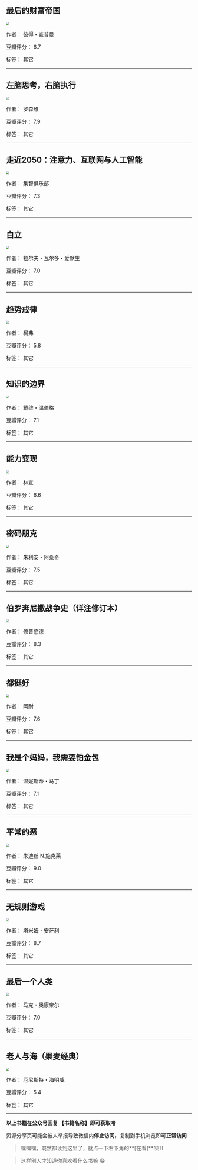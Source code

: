 ## 最后的财富帝国

<img src="https://www.aibooks.cc/wp-content/uploads/2019/03/201903280948536.jpg" style="zoom:50%;" />

作者： 彼得・查普曼

豆瓣评分：  6.7

标签： 其它


---

## 左脑思考，右脑执行

<img src="https://www.aibooks.cc/wp-content/uploads/2019/03/2019032809403477.jpg" style="zoom:50%;" />

作者： 罗森维

豆瓣评分：  7.9

标签： 其它


---

## 走近2050：注意力、互联网与人工智能

<img src="https://www.aibooks.cc/wp-content/uploads/2019/03/201903280928242.jpg" style="zoom:50%;" />

作者： 集智俱乐部

豆瓣评分：  7.3

标签： 其它


---

## 自立

<img src="https://www.aibooks.cc/wp-content/uploads/2019/03/2019032804593239.jpg" style="zoom:50%;" />

作者： 拉尔夫・瓦尔多・爱默生

豆瓣评分：  7.0

标签： 其它


---

## 趋势戒律

<img src="https://www.aibooks.cc/wp-content/uploads/2019/03/2019032804510110.jpg" style="zoom:50%;" />

作者： 柯弗

豆瓣评分：  5.8

标签： 其它


---

## 知识的边界

<img src="https://www.aibooks.cc/wp-content/uploads/2019/03/2019032804445584.jpg" style="zoom:50%;" />

作者： 戴维・温伯格

豆瓣评分：  7.1

标签： 其它


---

## 能力变现

<img src="https://www.aibooks.cc/wp-content/uploads/2019/03/2019032804324768.jpg" style="zoom:50%;" />

作者： 林宣

豆瓣评分：  6.6

标签： 其它


---

## 密码朋克

<img src="https://www.aibooks.cc/wp-content/uploads/2019/03/2019032803541250.jpg" style="zoom:50%;" />

作者： 朱利安・阿桑奇

豆瓣评分：  7.5

标签： 其它


---

## 伯罗奔尼撒战争史（详注修订本）

<img src="https://www.aibooks.cc/wp-content/uploads/2019/03/2019032803474516.jpg" style="zoom:50%;" />

作者： 修昔底德

豆瓣评分：  8.3

标签： 其它


---

## 都挺好

<img src="https://www.aibooks.cc/wp-content/uploads/2019/03/2019032803384590.jpg" style="zoom:50%;" />

作者： 阿耐

豆瓣评分：  7.6

标签： 其它


---

## 我是个妈妈，我需要铂金包

<img src="https://www.aibooks.cc/wp-content/uploads/2019/03/2019032803244480.jpg" style="zoom:50%;" />

作者： 温妮斯蒂・马丁

豆瓣评分：  7.1

标签： 其它


---

## 平常的恶

<img src="https://www.aibooks.cc/wp-content/uploads/2019/03/2019032803180888.jpg" style="zoom:50%;" />

作者： 朱迪丝·N.施克莱

豆瓣评分：  9.0

标签： 其它


---

## 无规则游戏

<img src="https://www.aibooks.cc/wp-content/uploads/2019/03/2019032803105253.jpg" style="zoom:50%;" />

作者： 塔米姆・安萨利

豆瓣评分：  8.7

标签： 其它


---

## 最后一个人类

<img src="https://www.aibooks.cc/wp-content/uploads/2019/03/2019032803034487.jpg" style="zoom:50%;" />

作者： 马克・奥康奈尔

豆瓣评分：  7.0

标签： 其它


---

## 老人与海（果麦经典）

<img src="https://www.aibooks.cc/wp-content/uploads/2019/03/2019032802584853.jpg" style="zoom:50%;" />

作者： 厄尼斯特・海明威

豆瓣评分：  5.4

标签： 其它


---


**以上书籍在公众号回复 【书籍名称】即可获取哈** 


资源分享页可能会被人举报导致微信内**停止访问**，复制到手机浏览即可**正常访问**


> 嘿嘿嘿，既然都读到这里了，就点一下右下角的**[在看]**呗 !!

> 

> 这样别人才知道你喜欢看什么书嘛 😁

